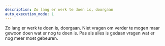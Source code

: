```yaml
---
description: Zo lang er werk te doen is, doorgaan
auto_execution_mode: 1
---
```


Zo lang er werk te doen is, doorgaan. Niet vragen om verder te mogen maar gewoon doen wat er nog te doen is. Pas als alles is gedaan vragen wat er nog meer moet gebeuren.